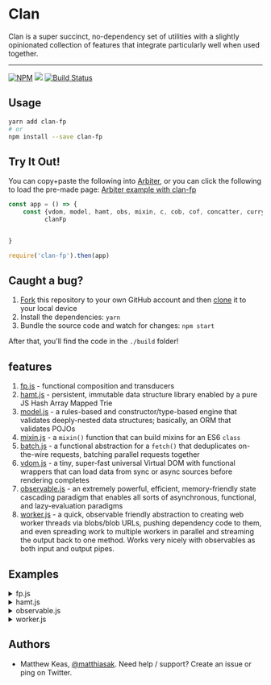 # Clan

[arbiter]: https://matthiasak.github.io/arbiter-frame/

Clan is a super succinct, no-dependency set of utilities with a slightly opinionated collection of features that integrate particularly well when used together.

---

[![NPM](https://nodei.co/npm/clan-fp.png)](https://nodei.co/npm/clan-fp/)
![](https://david-dm.org/matthiasak/clan.svg)
[![Build Status](https://travis-ci.org/matthiasak/clan.svg?branch=master)](https://travis-ci.org/matthiasak/clan)

## Usage

```sh
yarn add clan-fp
# or
npm install --save clan-fp
```

## Try It Out!

You can copy+paste the following into [Arbiter], or you can click the following to load the pre-made page: [Arbiter example with clan-fp](https://goo.gl/iBQAop)

```js
const app = () => {
    const {vdom, model, hamt, obs, mixin, c, cob, cof, concatter, curry, mapping, filtering, pf} =
          clanFp


}

require('clan-fp').then(app)
```

## Caught a bug?

1. [Fork](https://help.github.com/articles/fork-a-repo/) this repository to your own GitHub account and then [clone](https://help.github.com/articles/cloning-a-repository/) it to your local device
2. Install the dependencies: `yarn`
3. Bundle the source code and watch for changes: `npm start`

After that, you'll find the code in the `./build` folder!

## features

1. [fp.js](src/fp.js) - functional composition and transducers
2. [hamt.js](src/hamt.js) - persistent, immutable data structure library enabled by a pure JS Hash Array Mapped Trie
3. [model.js](src/model.js) - a rules-based and constructor/type-based engine that validates deeply-nested data structures; basically, an ORM that validates POJOs
4. [mixin.js](src/mixin.js) - a `mixin()` function that can build mixins for an ES6 `class`
5. [batch.js](src/batch.js) - a functional abstraction for a `fetch()` that deduplicates on-the-wire requests, batching parallel requests together
6. [vdom.js](src/vdom.js) - a tiny, super-fast universal Virtual DOM with functional wrappers that can load data from sync or async sources before rendering completes
7. [observable.js](src/observable.js) - an extremely powerful, efficient, memory-friendly state cascading paradigm that enables all sorts of asynchronous, functional, and lazy-evaluation paradigms
8. [worker.js](src/worker.js) - a quick, observable friendly abstraction to creating web worker threads via blobs/blob URLs, pushing dependency code to them, and even spreading work to multiple workers in parallel and streaming the output back to one method. Works very nicely with observables as both input and output pipes.

## Examples

<details>
<summary>fp.js</summary>

```js
// import it
import {log, rAF, c, cof, cob, pf, curry, mapping, filtering, concatter} from 'clan-fp'
```

```js
// example point-free usage:
const replace = pf(String.prototype.replace)
const toLowerCase = pf(String.prototype.toLowerCase)
const normalizeName = cof(replace(/\s+/ig, '_'), toLowerCase())
log(normalizeName('Matt K'))
```

```js
// example transducer usage:
const inc = x => x+1
const greaterThanTwo = x => x>2
const concat = (arr, v) => arr.concat([v])
const incGreaterThanTwo = cof(
    mapping(inc),
    filtering(greaterThanTwo)
)
reduce([1,2,3,4], incGreaterThanTwo(concat), []) // => [3,4,5]

```
</details>

<details>
<summary>hamt.js</summary>

```js
// import it
import {hamt} from 'clan-fp'
```

```js
// get and set properties, returns a new hmap

let   x = hamt.hamt({'hello': 1})
    , x1 = hamt.set(x, 'goodbye', 2) // new object with all x's properties plus a new property
    , x2 = hamt.hamt( Array(50).fill(true).map((x,i) => i) ) // we can mode lists/arrays, too
    , x3 = hamt.unset(x1, 'goodbye')

log(
    hamt.get(x'hello'),     // 1
    hamt.get(x1, 'goodbye'),// 2
    hamt.get(x3, 'goodbye'),// undefined
    hamt.get(x3, 'hello'),  // 1
    hamt.comp(x,x3),        // true (compares hashes)
    x === x3,               // false
)

// map into a new hamt
const nums = hamt([1,2,3]).map(x => x+1) // mapped into new hamt
// reduce into one value
hamt.reduce((acc,x,i) => acc+x, 0) // 9
// get JSON value
hamt.toJSON(nums)
```
</details>

<details>
<summary>observable.js</summary>

```js
// import it
import {obs} from 'clan-fp'
```

```js
// Usage:
const x = obs()

    , y = x
        .map(x => x + 1)
        .filter(x => x % 5 === 0)

    , y1 = y
        .then(log)

    , y2 = y
        .takeWhile(x => x <= 10)
        .then(log)

    , z = y
        .take(3)
        .then(log)

const run = (n,o) =>
    Array(n).fill(1)
    .map((_,i) => o(i))

run(150,x)
```

```js
// push to observable from any event, debounce them, reduce values,
// logically split the observable path with a .then() node
obs.from(push =>
    window.addEventListener(
        'mousemove',
        ({clientX:x,clientY:y}) => push({x, y})
    ))
    .debounce(200)
    .then(x => {
        document.body.innerHTML = `{${x.x},${x.y}}`
    })
    .reduce((acc,x) => acc+1, 0)
    .then(x => reset() || log(x))
```

```js
// push to observable from setInterval,
// demo how to have multiple observable sources
// logically combine and pipe into a single observable destination,
// also show how to halt an observable
const interval = ms =>
    obs.from(push =>
        setInterval(() => push(1), ms))

const u = obs
    .union(interval(2500),interval(1000),interval(3000)) // union() takes infinite params

u
    .reduce((acc,x) => acc+1, 0) // count the number of updates
    .then(log) // log the count
    .then(() => setTimeout(u.stop.bind(u), 10000)) // after 10s, stop the observable
```

```js
// combine observables and HAMT's is the best of both worlds
// you can declaratively describe what happens, and HAMT-creation
// costs very little
const time = obs.from(p => setInterval(() => p(new Date), 1000))

time
    .reduce((acc, x) => acc.set(x, true), hamt())
    .then(m => reset() || log(hamt.toJSON(m)))
```

```js
// HAMT's again with observables
const flames = obs()

const addFlame = (n=1) =>
    Math.random() < n
    ? flames(hamt.push(flames(), flame()))
    : flames(flames())

const log = (...a) => console.log(...a)

flames
    .map(ps =>
        // map the ps hamt into a new hamt
        hamt.map(
            hamt.filter(ps, ({position:p, size:s}) => p[1] > -1*s && s>1),
            p => {
                let x = updateParticle(
                    applyForce(p, p.size*.016, [random(-2,2),-1]),
                    WORLD_FRICTION
                )
                p.size *= .99
                return p
            }))
    .then(ps =>
        rAF($ => addFlame(.3)))
    .then(ps => rAF(() => {
        // log(ps)
        ctx.clearRect(0,0,canvas.width,canvas.height)
        hamt.map(ps, ({position, size}) => {
            const [x,y] = position
            ctx.fillStyle = '#'+removeGreen(color(size))
            ctx.beginPath()
            ctx.arc(x, y, size/2, 0, 2*Math.PI)
            ctx.fill()
            ctx.closePath()
        })
    }))

flames(hamt.hamt())
```

```js
// embed network requests into observable chains
const getUser = user =>
    fetch(`https://api.github.com/users/${user}`)
        .then(r => r.json())
    , x = obs()
    , [done,err] = x.maybe(getUser)

const success = done
    .then(e => log(e))
    .map(data => data.avatar_url)
    .then(log)

err
    .then(e => log(e))

x('matthiasak')
```

```js
// SPA's - you can roll your own router
const app =
    obs
    .from(p => window.addEventListener('hashchange', p))
    .map(x => window.location.hash)

const routes = {
    a: () => log('a'),
    b: () => log('b')
}

const onhash =
    app
    .map(route => routes[ route.substr(1) ])
    .then(v => v())

app('#a')
```
</details>
<details>
<summary>worker.js</summary>

```js
// single worker
// create preqrequisite methods for a worker
const fact = n => n < 2 ? 1 : n * fact(n-1)
const compute = (e) => {
    const {data:{type, data}} = e
    switch(type){
        case "factorial": postMessage(fact(data))
    }
}
// provide fact as a prereq, then compute as the handler
const w = worker(fact, compute)

handle messaging to the first worker "w"
w.onmessage = function(e) {
    log('Response: ' + e.data)
}

Array(4000).fill(1).map((x,i) => w.postMessage({type: "factorial", data: i}))
```

```js
// worker farm
const fact2 = n => n < 2 ? 1 : n * fact2(n-1)
const compute2 = (e) => {
    const x = e.data[0]
    postMessage(fact2(x))
}

let count = 0
let times = 40000
var t0 = +new Date
const time = v => {
    if(++count === times)
        log(+new Date - t0 + 'ms') // show total time to compute
}
const s = farm(4, fact2, compute2).pipe(time).error(log)
Array(times).fill(1).map((x,i) => s(400))
```
</details>

## Authors

- Matthew Keas, [@matthiasak](https://twitter.com/@matthiasak). Need help / support? Create an issue or ping on Twitter.

